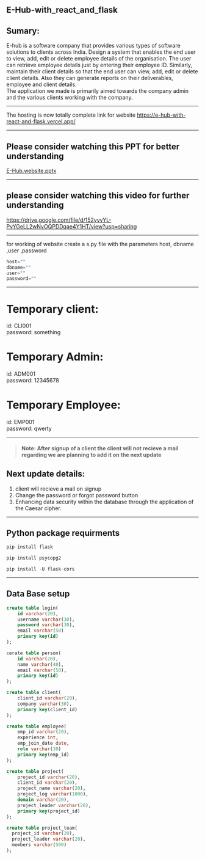 ## E-Hub-with_react_and_flask

## Sumary:
E-hub is a software company that provides various types of software solutions to clients across India. Design a system that enables the end user to view, add, edit or delete employee details of the organisation. The user can retrieve employee details just by entering their employee ID. Similarly, maintain their client details so that the end user can view, add, edit or delete client details. Also they can generate reports on their deliverables, employee and client details.<br>The application we made is primarily aimed towards the company admin and the various clients working with the company.

-----

The hosting is now totally complete link for website https://e-hub-with-react-and-flask.vercel.app/

-----

## Please consider watching this PPT for better understanding

[E-Hub.website.pptx](https://github.com/bhargava-sai-krishna/E-Hub-with_react_and_flask/files/13634861/E-Hub.website.pptx)

-----

## please consider watching this video for further understanding

https://drive.google.com/file/d/152yvvYL-PvYGeLL2wNvOQPDDqae4Y1HT/view?usp=sharing

-----

for working of website create a s.py file with the parameters host, dbname ,user ,password
```python
host=""
dbname=""
user=""
password=""
```

-----

# Temporary client:
id: CLI001<br>
password: something

# Temporary Admin:
id: ADM001<br>
password: 12345678

# Temporary Employee:
id: EMP001<br>
password: qwerty

-----

> #### <b>Note</b>: After signup of a client the client will not recieve a mail regarding we are planning to add it on the next update
## Next update details:
1) client will recieve a mail on signup
2) Change the password or forgot password button
3) Enhancing data security within the database through the application of the Caesar cipher.

-----

## Python package requirments
```python
pip install flask
```
```python
pip install psycopg2
```

```python
pip install -U flask-cors
```

-----

## Data Base setup
```sql
create table login(
    id varchar(20),
    username varchar(30),
    password varchar(30),
    email varchar(50)
    primary key(id)
);

cerate table person(
    id varchar(20),
    name varchar(40),
    email varchar(50),
    primary key(id)
);

create table client(
    client_id varchar(20),
    company varchar(30),
    primary key(client_id)
);

create table employee(
    emp_id varchar(20),
    experience int,
    emp_join_date date,
    role varchar(30)
    primary key(emp_id)
);

create table project(
    project_id varchar(20),
    client_id varchar(20),
    project_name varchar(20),
    project_log varchar(1000),
    domain varchar(20),
    project_leader varchar(20),
    primary key(project_id)
);

create table project_team(
  project_id varchar(20),
  project_leader varchar(20),
  members varchar(500)
);
```
